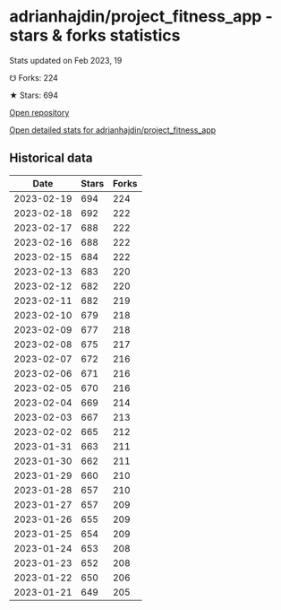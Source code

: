 # adrianhajdin/project_fitness_app - stars & forks statistics

Stats updated on Feb 2023, 19

☋ Forks: 224

★ Stars: 694

[Open repository](https://github.com/adrianhajdin/project_fitness_app)

[Open detailed stats for adrianhajdin/project_fitness_app](https://reviewgithub.com/rep/adrianhajdin/project_fitness_app)

## Historical data
| Date | Stars | Forks |
|------|-------|-------|
| 2023-02-19 | 694 | 224 | 
| 2023-02-18 | 692 | 222 | 
| 2023-02-17 | 688 | 222 | 
| 2023-02-16 | 688 | 222 | 
| 2023-02-15 | 684 | 222 | 
| 2023-02-13 | 683 | 220 | 
| 2023-02-12 | 682 | 220 | 
| 2023-02-11 | 682 | 219 | 
| 2023-02-10 | 679 | 218 | 
| 2023-02-09 | 677 | 218 | 
| 2023-02-08 | 675 | 217 | 
| 2023-02-07 | 672 | 216 | 
| 2023-02-06 | 671 | 216 | 
| 2023-02-05 | 670 | 216 | 
| 2023-02-04 | 669 | 214 | 
| 2023-02-03 | 667 | 213 | 
| 2023-02-02 | 665 | 212 | 
| 2023-01-31 | 663 | 211 | 
| 2023-01-30 | 662 | 211 | 
| 2023-01-29 | 660 | 210 | 
| 2023-01-28 | 657 | 210 | 
| 2023-01-27 | 657 | 209 | 
| 2023-01-26 | 655 | 209 | 
| 2023-01-25 | 654 | 209 | 
| 2023-01-24 | 653 | 208 | 
| 2023-01-23 | 652 | 208 | 
| 2023-01-22 | 650 | 206 | 
| 2023-01-21 | 649 | 205 | 

